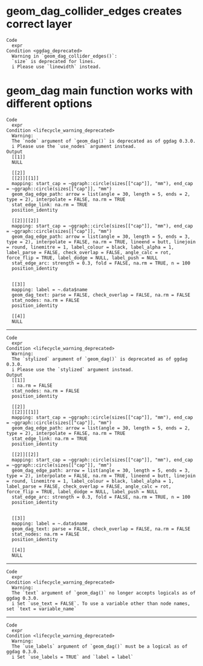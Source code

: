 # geom_dag_collider_edges creates correct layer

    Code
      expr
    Condition <ggdag_deprecated>
      Warning in `geom_dag_collider_edges()`:
      `size` is deprecated for lines.
      i Please use `linewidth` instead.

# geom_dag main function works with different options

    Code
      expr
    Condition <lifecycle_warning_deprecated>
      Warning:
      The `node` argument of `geom_dag()` is deprecated as of ggdag 0.3.0.
      i Please use the `use_nodes` argument instead.
    Output
      [[1]]
      NULL
      
      [[2]]
      [[2]][[1]]
      mapping: start_cap = ~ggraph::circle(sizes[["cap"]], "mm"), end_cap = ~ggraph::circle(sizes[["cap"]], "mm") 
      geom_dag_edge_path: arrow = list(angle = 30, length = 5, ends = 2, type = 2), interpolate = FALSE, na.rm = TRUE
      stat_edge_link: na.rm = TRUE
      position_identity 
      
      [[2]][[2]]
      mapping: start_cap = ~ggraph::circle(sizes[["cap"]], "mm"), end_cap = ~ggraph::circle(sizes[["cap"]], "mm") 
      geom_dag_edge_path: arrow = list(angle = 30, length = 5, ends = 3, type = 2), interpolate = FALSE, na.rm = TRUE, lineend = butt, linejoin = round, linemitre = 1, label_colour = black, label_alpha = 1, label_parse = FALSE, check_overlap = FALSE, angle_calc = rot, force_flip = TRUE, label_dodge = NULL, label_push = NULL
      stat_edge_arc: strength = 0.3, fold = FALSE, na.rm = TRUE, n = 100
      position_identity 
      
      
      [[3]]
      mapping: label = ~.data$name 
      geom_dag_text: parse = FALSE, check_overlap = FALSE, na.rm = FALSE
      stat_nodes: na.rm = FALSE
      position_identity 
      
      [[4]]
      NULL
      

---

    Code
      expr
    Condition <lifecycle_warning_deprecated>
      Warning:
      The `stylized` argument of `geom_dag()` is deprecated as of ggdag 0.3.0.
      i Please use the `stylized` argument instead.
    Output
      [[1]]
      : na.rm = FALSE
      stat_nodes: na.rm = FALSE
      position_identity 
      
      [[2]]
      [[2]][[1]]
      mapping: start_cap = ~ggraph::circle(sizes[["cap"]], "mm"), end_cap = ~ggraph::circle(sizes[["cap"]], "mm") 
      geom_dag_edge_path: arrow = list(angle = 30, length = 5, ends = 2, type = 2), interpolate = FALSE, na.rm = TRUE
      stat_edge_link: na.rm = TRUE
      position_identity 
      
      [[2]][[2]]
      mapping: start_cap = ~ggraph::circle(sizes[["cap"]], "mm"), end_cap = ~ggraph::circle(sizes[["cap"]], "mm") 
      geom_dag_edge_path: arrow = list(angle = 30, length = 5, ends = 3, type = 2), interpolate = FALSE, na.rm = TRUE, lineend = butt, linejoin = round, linemitre = 1, label_colour = black, label_alpha = 1, label_parse = FALSE, check_overlap = FALSE, angle_calc = rot, force_flip = TRUE, label_dodge = NULL, label_push = NULL
      stat_edge_arc: strength = 0.3, fold = FALSE, na.rm = TRUE, n = 100
      position_identity 
      
      
      [[3]]
      mapping: label = ~.data$name 
      geom_dag_text: parse = FALSE, check_overlap = FALSE, na.rm = FALSE
      stat_nodes: na.rm = FALSE
      position_identity 
      
      [[4]]
      NULL
      

---

    Code
      expr
    Condition <lifecycle_warning_deprecated>
      Warning:
      The `text` argument of `geom_dag()` no longer accepts logicals as of ggdag 0.3.0.
      i Set `use_text = FALSE`. To use a variable other than node names, set `text = variable_name`

---

    Code
      expr
    Condition <lifecycle_warning_deprecated>
      Warning:
      The `use_labels` argument of `geom_dag()` must be a logical as of ggdag 0.3.0.
      i Set `use_labels = TRUE` and `label = label`


